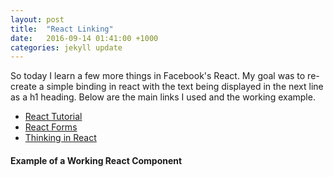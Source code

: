 ```yaml
---
layout: post
title:  "React Linking"
date:   2016-09-14 01:41:00 +1000
categories: jekyll update
---
```



So today I learn a few more things in Facebook's React. My goal was to re-create a simple binding in react with the text being displayed in the next line as a h1 heading. Below are the main links I used and the working example.
- [React Tutorial](https://facebook.github.io/react/docs/tutorial.html)
- [React Forms](https://facebook.github.io/react/docs/forms.html)
- [Thinking in React](https://facebook.github.io/react/docs/thinking-in-react.html)




#### **Example of a Working React Component**
><html>
>  <head>
>    <meta charset="utf-8">
>    <title>React Tutorial</title>
>    <!-- Not present in the tutorial. Just for basic styling. -->
>    <link rel="stylesheet" href="css/base.css" />
>    <script src="https://unpkg.com/react@15.3.0/dist/react.js"></script>
>    <script src="https://unpkg.com/react-dom@15.3.0/dist/react-dom.js"></script>
>    <script src="https://unpkg.com/babel-standalone@6.15.0/babel.min.js"></script>
>    <script src="https://unpkg.com/jquery@3.1.0/dist/jquery.min.js"></script>
>    <script src="https://unpkg.com/remarkable@1.6.2/dist/remarkable.min.js"></script>
>    <script src="https://maxcdn.bootstrapcdn.com/bootstrap/3.3.7/js/bootstrap.min.js"></script>
>    <link rel="stylesheet" href="https://maxcdn.bootstrapcdn.com/bootstrap/3.3.7/css/bootstrap.min.css">
>    <style media="screen">
>      div.main {
>        position: absolute;
>        top: 30%;
>        left: 10%;
>      }
>
>      h1 {
>           text-align: left;
>           white-space: -moz-pre-wrap !important;  /* Mozilla, since 1999 */
>           white-space: -pre-wrap;      /* Opera 4-6 */
>           white-space: -o-pre-wrap;    /* Opera 7 */
>           white-space: pre-wrap;       /* css-3 */
>           word-wrap: break-word;       /* Internet Explorer 5.5+ */
>           word-break: break-all;
>           white-space: normal;
>      }
>    </style>
>  </head>
>  <body class="main">
>    <div id="content"></div>
>
>    <script type="text/babel">
>      var FormEntry = React.createClass({
>        getInitialState: function() {
>          return {value: 'Hi :) '};
>        },
>        handleChange: function(event) {
>          this.setState({value: event.target.value});
>        },
>        render: function() {
>          return (
>            <div>
>              <div class="main">
>                <input type="text" value={this.state.value} onChange={this.handleChange}/>
>              </div>
>              <h1>{this.state.value}</h1>
>            </div>
>          );
>        }
>      });
>
>      ReactDOM.render(
>        <FormEntry />,
>        document.getElementById('content')
>      );
>    </script>
>  </body>
></html>

